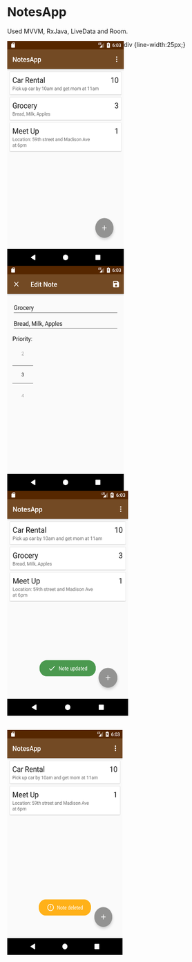 # NotesApp
Used MVVM, RxJava, LiveData and Room.


<img src="https://github.com/joysoi/NotesApp/blob/master/Screenshots/Screenshot_1541181784.png" 
 height="520" width="270" align="left"/>
<img src="https://github.com/joysoi/NotesApp/blob/master/Screenshots/Screenshot_1541181794.png" 
 height="520" width="270" align="left"/>
<img src="https://github.com/joysoi/NotesApp/blob/master/Screenshots/Screenshot_1541181801.png" 
 height="520" width="280" align="left"/>
div {line-width:25px;} 
 <img src="https://github.com/joysoi/NotesApp/blob/master/Screenshots/Screenshot_1541181811.png" 
 height="520" width="267" vspace="33"/>
